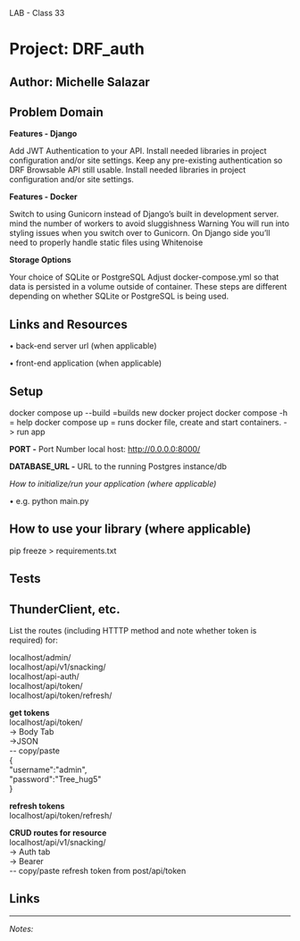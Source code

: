 LAB - Class 33
# Project: DRF_auth
**Author:** Michelle Salazar
----
## Problem Domain

**Features - Django**

Add JWT Authentication to your API.
Install needed libraries in project configuration and/or site settings.
Keep any pre-existing authentication so DRF Browsable API still usable.
Install needed libraries in project configuration and/or site settings.

**Features - Docker**

Switch to using Gunicorn instead of Django’s built in development server.
mind the number of workers to avoid sluggishness
Warning You will run into styling issues when you switch over to Gunicorn.
On Django side you’ll need to properly handle static files using Whitenoise

**Storage Options**

Your choice of SQLite or PostgreSQL
Adjust docker-compose.yml so that data is persisted in a volume outside of container.
These steps are different depending on whether SQLite or PostgreSQL is being used.


## Links and Resources

• back-end server url (when applicable)<br>

• front-end application (when applicable)

## Setup

docker compose up --build =builds new docker project 
docker compose -h = help
docker compose up  = runs docker file, create and start containers. -> run app


**PORT -** Port Number
local host: http://0.0.0.0:8000/

**DATABASE_URL -** URL to the running Postgres instance/db

*How to initialize/run your application (where applicable)*

• e.g. python main.py

## How to use your library (where applicable)

pip freeze > requirements.txt

## Tests


## ThunderClient, etc.

List the routes (including HTTTP method and note whether token is required) for:

localhost/admin/<br>
localhost/api/v1/snacking/<br>
localhost/api-auth/<br>
localhost/api/token/ <br>
localhost/api/token/refresh/<br>

**get tokens**<br>
localhost/api/token/ <br>
  -> Body Tab<br>
    ->JSON<br>
     -- copy/paste<br>
      {<br>
        "username":"admin",<br>
        "password":"Tree_hug5"<br>
        }<br>

**refresh tokens**<br>
localhost/api/token/refresh/<br>

**CRUD routes for resource**<br>
localhost/api/v1/snacking/<br>
  -> Auth tab<br>
    -> Bearer<br>
      -- copy/paste refresh token from post/api/token<br>
      

## Links



---
*Notes:*
